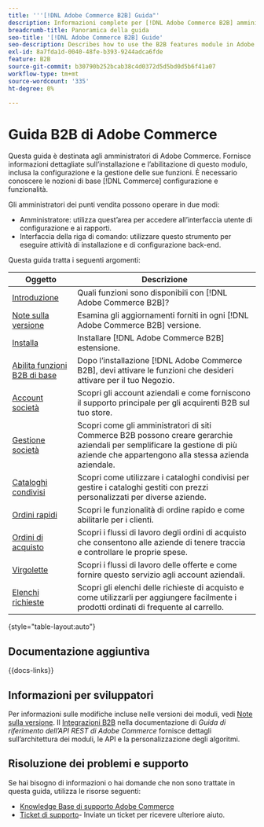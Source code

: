 ```yaml
---
title: '''[!DNL Adobe Commerce B2B] Guida"'
description: Informazioni complete per [!DNL Adobe Commerce B2B] amministratori, incluse installazione e configurazione.
breadcrumb-title: Panoramica della guida
seo-title: '[!DNL Adobe Commerce B2B] Guide'
seo-description: Describes how to use the B2B features module in Adobe Commerce.
exl-id: 8a7fda1d-0040-48fe-b393-9244adca6fde
feature: B2B
source-git-commit: b30790b252bcab38c4d0372d5d5bd0d5b6f41a07
workflow-type: tm+mt
source-wordcount: '335'
ht-degree: 0%

---
```


# Guida B2B di Adobe Commerce

Questa guida è destinata agli amministratori di Adobe Commerce. Fornisce informazioni dettagliate sull’installazione e l’abilitazione di questo modulo, inclusa la configurazione e la gestione delle sue funzioni. È necessario conoscere le nozioni di base [!DNL Commerce] configurazione e funzionalità.

Gli amministratori dei punti vendita possono operare in due modi:

- Amministratore: utilizza quest’area per accedere all’interfaccia utente di configurazione e ai rapporti.
- Interfaccia della riga di comando: utilizzare questo strumento per eseguire attività di installazione e di configurazione back-end.

Questa guida tratta i seguenti argomenti:

| Oggetto | Descrizione |
| ------- | ----------- |
| [Introduzione](introduction.md) | Quali funzioni sono disponibili con [!DNL Adobe Commerce B2B]? |
| [Note sulla versione](release-notes.md) | Esamina gli aggiornamenti forniti in ogni [!DNL Adobe Commerce B2B] versione. |
| [Installa](install.md) | Installare [!DNL Adobe Commerce B2B] estensione. |
| [Abilita funzioni B2B di base](enable-basic-features.md) | Dopo l’installazione [!DNL Adobe Commerce B2B], devi attivare le funzioni che desideri attivare per il tuo Negozio. |
| [Account società](account-companies.md) | Scopri gli account aziendali e come forniscono il supporto principale per gli acquirenti B2B sul tuo store. |
| [Gestione società](manage-companies.md) | Scopri come gli amministratori di siti Commerce B2B possono creare gerarchie aziendali per semplificare la gestione di più aziende che appartengono alla stessa azienda aziendale. |
| [Cataloghi condivisi](catalog-shared.md) | Scopri come utilizzare i cataloghi condivisi per gestire i cataloghi gestiti con prezzi personalizzati per diverse aziende. |
| [Ordini rapidi](quick-order.md) | Scopri le funzionalità di ordine rapido e come abilitarle per i clienti. |
| [Ordini di acquisto](purchase-order-flow.md) | Scopri i flussi di lavoro degli ordini di acquisto che consentono alle aziende di tenere traccia e controllare le proprie spese. |
| [Virgolette](quotes.md) | Scopri i flussi di lavoro delle offerte e come fornire questo servizio agli account aziendali. |
| [Elenchi richieste](requisition-lists.md) | Scopri gli elenchi delle richieste di acquisto e come utilizzarli per aggiungere facilmente i prodotti ordinati di frequente al carrello. |

{style="table-layout:auto"}

## Documentazione aggiuntiva

{{docs-links}}

## Informazioni per sviluppatori

Per informazioni sulle modifiche incluse nelle versioni dei moduli, vedi [Note sulla versione](release-notes.md). Il [Integrazioni B2B](https://developer.adobe.com/commerce/webapi/rest/b2b/) nella documentazione di _Guida di riferimento dell’API REST di Adobe Commerce_  fornisce dettagli sull’architettura dei moduli, le API e la personalizzazione degli algoritmi.

## Risoluzione dei problemi e supporto

Se hai bisogno di informazioni o hai domande che non sono trattate in questa guida, utilizza le risorse seguenti:

- [Knowledge Base di supporto Adobe Commerce](https://experienceleague.adobe.com/docs/commerce-knowledge-base/kb/overview.html)
- [Ticket di supporto](https://experienceleague.adobe.com/docs/commerce-knowledge-base/kb/help-center-guide/magento-help-center-user-guide.html#submit-ticket)- Inviate un ticket per ricevere ulteriore aiuto.
